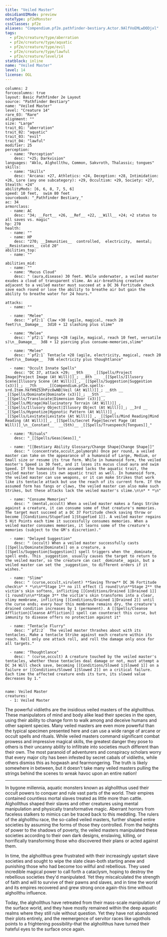 ```yaml
---
title: "Veiled Master"
obsidianUIMode: preview
noteType: pf2eMonster
cssClasses: pf2e
aliases: "Compendium.pf2e.pathfinder-bestiary.Actor.9AlfVoEMLwDODjxl" 
tags:
  - pf2e/creature/type/aberration
  - pf2e/creature/type/aquatic
  - pf2e/creature/type/evil
  - pf2e/creature/type/lawful
  - pf2e/creature/level/14
statblock: inline
name: "Veiled Master"
level: 14
license: OGL
---
```


```statblock
columns: 2
forcecolumns: true
layout: Basic Pathfinder 2e Layout
source: "Pathfinder Bestiary"
name: "Veiled Master"
level: "Creature 14"
rare_03: "Rare"
alignment: ""
size: "Large"
trait_01: "aberration"
trait_02: "aquatic"
trait_03: "evil"
trait_04: "lawful"
modifier: 25
perception:
  - name: "Perception"
    desc: "+25; Darkvision"
languages: "Aklo, Alghollthu, Common, Sakvroth, Thalassic; tongues"
skills:
  - name: "Skills"
    desc: "Arcana: +27, Athletics: +24, Deception: +28, Intimidation: +26, Lore (any one subcategory): +29, Occultism: +29, Society: +27, Stealth: +24"
abilityMods: [6, 6, 8, 7, 5, 6]
speed: 10 feet,  swim 80 feet
sourcebook: "_Pathfinder Bestiary_"
ac: 34
armorclass:
  - name: AC
    desc: "34; __Fort__ +26, __Ref__ +22, __Will__ +24; +2 status to all saves vs. magic"
hp: 270
health:
  - name: ""
  - name: HP
    desc: "270; __Immunities__  controlled,  electricity,  mental; __Resistances__ cold 20"
abilities_top:
  - name: ""

abilities_mid:
  - name: ""
  - name: "Mucus Cloud"
    desc: " (aura,disease) 30 feet. While underwater, a veiled master exudes a cloud of transparent slime. An air-breathing creature adjacent to a veiled master must succeed at a DC 36 Fortitude check save each round or lose the ability to breathe air but gain the ability to breathe water for 24 hours."

attacks:
  - name: ""

  - name: "Melee"
    desc: "`pf2:1` Claw +30 (agile, magical, reach 20 feet)\n__Damage__  3d10 + 12 slashing plus slime"

  - name: "Melee"
    desc: "`pf2:1` Fangs +28 (agile, magical, reach 10 feet, versatile s)\n__Damage__  3d8 + 12 piercing plus consume-memories,slime"

  - name: "Melee"
    desc: "`pf2:1` Tentacle +28 (agile, electricity, magical, reach 20 feet)\n__Damage__  7d6 electricity plus thoughtlance"

  - name: "Occult Innate Spells"
    desc: "DC 37, attack +29; __9th __  _[[Spells/Project Image|Project Image (At Will)]]_; __8th __  _[[Spells/Illusory Scene|Illusory Scene (At Will)]]_, _[[Spells/Suggestion|Suggestion (x3)]]_; __7th __  _[[Compendium.pf2e.spells-srd.Item.hkfH9Z53hPzcOwNB|Veil (At Will)]]_; __6th __  _[[Spells/Dominate|Dominate (x3)]]_; __5th __  _[[Spells/Translocate|Dimension Door (x3)]]_, _[[Spells/Mirage|Hallucinatory Terrain (At Will)]]_, _[[Spells/Illusory Object|Illusory Object (At Will)]]_; __3rd __  _[[Spells/Hypnotize|Hypnotic Pattern (At Will)]]_, _[[Spells/Levitate|Levitate (At Will)]]_, _[[Spells/Mind Reading|Mind Reading (At Will)]]_, _[[Spells/Secret Page|Secret Page (At Will)]]_\n__Constant__  __(5th)__ _[[Spells/Truespeech|Tongues]]_"

  - name: "Rituals"
    desc: "_[[Spells/Geas|Geas]]_"

  - name: "[[Bestiary Ability Glossary/Change Shape|Change Shape]]"
    desc: " (concentrate,occult,polymorph) Once per round, a veiled master can take on the appearance of a humanoid of Large, Medium, or Small size or resume its true form. While in humanoid form, the veiled master's Speed is 30 feet, and it loses its mucus cloud aura and swim Speed. If the humanoid form assumed lacks the aquatic trait, the veiled master loses its own aquatic trait as well. In humanoid form, the veiled master can use weapons, or it can make Strikes that work like its tentacle attack but use the reach of its current form. If the assumed form has fangs or claws, the veiled master can also make such Strikes, but these attacks lack the veiled master's slime.\n\n* * *\n"

  - name: "Consume Memories"
    desc: " (mental,occult) When a veiled master makes a fangs Strike against a creature, it can consume some of that creature's memories. The target must succeed at a DC 37 Fortitude check saving throw or become [[Conditions/Stupefied 1|Stupefied 1]]. A veiled master regains 5 Hit Points each time it successfully consumes memories. When a veiled master consumes memories, it learns some of the creature's memories (subject to the GM's discretion)."

  - name: "Delayed Suggestion"
    desc: " (occult) When a veiled master successfully casts [[Spells/Dominate|Dominate]] on a creature, a [[Spells/Suggestion|Suggestion]] spell triggers when the _dominate_ spell ends. This _suggestion_ usually causes the target to return to the veiled master, so the creature can cast _dominate_ again, but a veiled master can set the _suggestion_ to different orders if it wishes."

  - name: "Slime"
    desc: " (curse,occult,virulent) **Saving Throw** DC 36 Fortitude check\n* * *\n\n**Stage 1** no ill effect (1 round)\n\n**Stage 2** the victim's skin softens, inflicting [[Conditions/Drained 1|Drained 1]] (1 round)\n\n**Stage 3** the victim's skin transforms into a clear, slimy membrane, inflicting [[Conditions/Drained 1|Drained 2]] until the curse ends; every hour this membrane remains dry, the creature's drained condition increases by 1 (permanent). A [[Spells/Cleanse Affliction|Cleanse Affliction]] spell can counteract this curse, but immunity to disease offers no protection against it"

  - name: "Tentacle Flurry"
    desc: "`pf2:2`  The veiled master thrashes about with its tentacles. Make a tentacle Strike against each creature within its reach. Roll only one attack roll, and roll the damage only once for all targets."

  - name: "Thoughtlance"
    desc: " (curse,occult) A creature touched by the veiled master's tentacles, whether those tentacles deal damage or not, must attempt a DC 34 Will check save, becoming [[Conditions/Slowed 1|Slowed 1]] on a failure or [[Conditions/Slowed 1|Slowed 2]] on a critical failure. Each time the affected creature ends its turn, its slowed value decreases by 1."
 
```

```encounter-table
name: Veiled Master
creatures:
  - 1: Veiled Master
```



The powerful vidileths are the insidious veiled masters of the alghollthus. These manipulators of mind and body alike lead their species in the open, using their ability to change form to walk among and deceive humans and other sapient species. Many veiled masters are even more powerful than the typical specimen presented here and can use a wide range of arcane or occult spells and rituals. While veiled masters command significant combat prowess and impressive magical skills, the greatest danger they pose to others is their uncanny ability to infiltrate into societies much different than their own. The most paranoid of adventurers and conspiracy scholars worry that every major city has been infested by secret cabals of vidileths, while others dismiss this as hogwash and fearmongering. The truth is likely somewhere in between, but it doesn't take many veiled masters pulling the strings behind the scenes to wreak havoc upon an entire nation!

* * *

In bygone millennia, aquatic monsters known as alghollthus used their occult powers to conquer and rule vast parts of the world. Their empires contained countless mortal slaves treated as little more than cattle. Alghollthus shaped their slaves and other creatures using mental manipulation and physically transformative magic. Aberrant horrors from faceless stalkers to mimics can be traced back to this meddling. The rulers of the alghollthu race, the so-called veiled masters, further shaped entire societies by assuming the forms of those they controlled. From the heights of power to the shadows of poverty, the veiled masters manipulated these societies according to their own dark designs, enslaving, killing, or horrifically transforming those who discovered their plans or acted against them.

In time, the alghollthus grew frustrated with their increasingly upstart slave societies and sought to wipe the slate clean-both starting anew and punishing those who had become too willful and rebellious. They used incredible magical power to call forth a cataclysm, hoping to destroy the rebellious societies they'd manipulated. Yet they miscalculated the strength of faith and will to survive of their pawns and slaves, and in time the world and its empires recovered and grew strong once again-this time without alghollthu influence.

Today, the alghollthus have retreated from their mass-scale manipulation of the surface world, and they have mostly remained within the deep aquatic realms where they still rule without question. Yet they have not abandoned their plots entirely, and the reemergence of servitor races like ugothols points to a frightening possibility-that the alghollthus have turned their hateful eyes to the surface once again.
